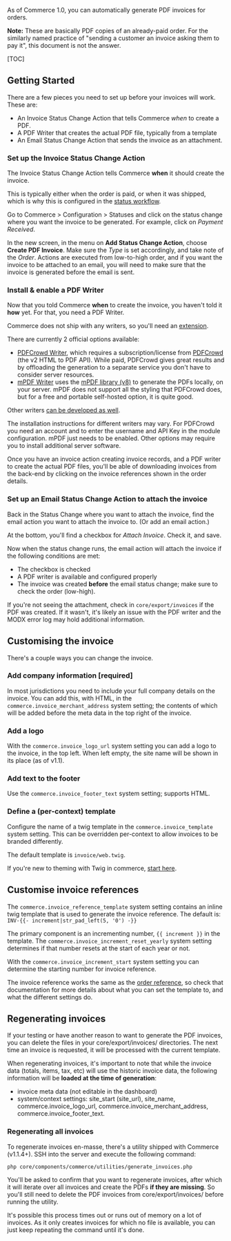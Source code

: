 As of Commerce 1.0, you can automatically generate PDF invoices for orders. 

**Note:** These are basically PDF copies of an already-paid order. For the similarly named practice of "sending a customer an invoice asking them to pay it", this document is not the answer.

[TOC]

## Getting Started

There are a few pieces you need to set up before your invoices will work. These are:

- An Invoice Status Change Action that tells Commerce _when_ to create a PDF.
- A PDF Writer that creates the actual PDF file, typically from a template
- An Email Status Change Action that sends the invoice as an attachment.

### Set up the Invoice Status Change Action

The Invoice Status Change Action tells Commerce **when** it should create the invoice. 

This is typically either when the order is paid, or when it was shipped, which is why this is configured in the [status workflow](Statuses).

Go to Commerce > Configuration > Statuses and click on the status change where you want the invoice to be generated. For example, click on _Payment Received_. 

In the new screen, in the menu on **Add Status Change Action**, choose **Create PDF Invoice**. Make sure the _Type_ is set accordingly, and take note of the _Order_. Actions are executed from low-to-high order, and if you want the invoice to be attached to an email, you will need to make sure that the invoice is generated before the email is sent.

### Install & enable a PDF Writer

Now that you told Commerce **when** to create the invoice, you haven't told it **how** yet. For that, you need a PDF Writer.

Commerce does not ship with any writers, so you'll need an [extension](https://modmore.com/commerce/extensions/).
 
There are currently 2 official options available:

- [PDFCrowd Writer](Modules/PDFCrowdWriter), which requires a subscription/license from [PDFCrowd](https://pdfcrowd.com/) (the v2 HTML to PDF API). While paid, PDFCrowd gives great results and by offloading the generation to a separate service you don't have to consider server resources.
- [mPDF Writer](Modules/mPDFWriter) uses the [mPDF library (v8)](https://mpdf.github.io/) to generate the PDFs locally, on your server. mPDF does not support all the styling that PDFCrowd does, but for a free and portable self-hosted option, it is quite good. 

Other writers [can be developed as well](Developer/PDF_Writer). 

The installation instructions for different writers may vary. For PDFCrowd you need an account and to enter the username and API Key in the module configuration. mPDF just needs to be enabled. Other options may require you to install additional server software. 

Once you have an invoice action creating invoice records, and a PDF writer to create the actual PDF files, you'll be able of downloading invoices from the back-end by clicking on the invoice references shown in the order details. 

### Set up an Email Status Change Action to attach the invoice

Back in the Status Change where you want to attach the invoice, find the email action you want to attach the invoice to. (Or add an email action.)

At the bottom, you'll find a checkbox for _Attach Invoice_. Check it, and save.

Now when the status change runs, the email action will attach the invoice if the following conditions are met:

- The checkbox is checked
- A PDF writer is available and configured properly
- The invoice was created **before** the email status change; make sure to check the order (low-high). 

If you're not seeing the attachment, check in `core/export/invoices` if the PDF was created. If it wasn't, it's likely an issue with the PDF writer and the MODX error log may hold additional information. 

## Customising the invoice

There's a couple ways you can change the invoice.

### Add company information [required]

In most jurisdictions you need to include your full company details on the invoice. You can add this, with HTML, in the `commerce.invoice_merchant_address` system setting; the contents of which will be added before the meta data in the top right of the invoice.

### Add a logo

With the `commerce.invoice_logo_url` system setting you can add a logo to the invoice, in the top left. When left empty, the site name will be shown in its place (as of v1.1). 

### Add text to the footer

Use the `commerce.invoice_footer_text` system setting; supports HTML.

### Define a (per-context) template

Configure the name of a twig template in the `commerce.invoice_template` system setting. This can be overridden per-context to allow invoices to be branded differently.

The default template is `invoice/web.twig`. 

If you're new to theming with Twig in commerce, [start here](Front-end_Theming). 

## Customise invoice references

The `commerce.invoice_reference_template` system setting contains an inline twig template that is used to generate the invoice reference. The default is: `INV-{{- increment|str_pad_left(5, '0') -}}`

The primary component is an incrementing number, `{{ increment }}` in the template. The `commerce.invoice_increment_reset_yearly` system setting determines if that number resets at the start of each year or not. 

With the `commerce.invoice_increment_start` system setting you can determine the starting number for invoice reference.

The invoice reference works the same as the [order reference](Orders/Reference), so check that documentation for more details about what you can set the template to, and what the different settings do.

## Regenerating invoices

If your testing or have another reason to want to generate the PDF invoices, you can delete the files in your core/export/invoices/ directories. The next time an invoice is requested, it will be processed with the current template.

When regenerating invoices, it's important to note that while the invoice data (totals, items, tax, etc) will use the historic invoice data, the following information will be **loaded at the time of generation**:

- invoice meta data (not editable in the dashboard)
- system/context settings: site_start (site_url), site_name, commerce.invoice_logo_url, commerce.invoice_merchant_address, commerce.invoice_footer_text.

### Regenerating all invoices

To regenerate invoices en-masse, there's a utility shipped with Commerce (v1.1.4+). SSH into the server and execute the following command:

```
php core/components/commerce/utilities/generate_invoices.php
```

You'll be asked to confirm that you want to regenerate invoices, after which it will iterate over all invoices and create the PDFs **if they are missing**. So you'll still need to delete the PDF invoices from core/export/invoices/ before running the utility.

It's possible this process times out or runs out of memory on a lot of invoices. As it only creates invoices for which no file is available, you can just keep repeating the command until it's done.
